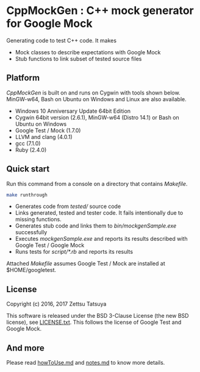 # CppMockGen : C++ mock generator for Google Mock

Generating code to test C++ code. It makes
* Mock classes to describe expectations with Google Mock
* Stub functions to link subset of tested source files

## Platform

_CppMockGen_ is built on and runs on Cygwin with tools shown
below. MinGW-w64, Bash on Ubuntu on Windows and Linux are also available.

* Windows 10 Anniversary Update 64bit Edition
* Cygwin 64bit version (2.6.1), MinGW-w64 (Distro 14.1) or Bash on Ubuntu on Windows
* Google Test / Mock (1.7.0)
* LLVM and clang (4.0.1)
* gcc (7.1.0)
* Ruby (2.4.0)

## Quick start

Run this command from a console on a directory that contains _Makefile_.

```bash
make runthrough
```

* Generates code from _tested/_ source code
* Links generated, tested and tester code. It fails intentionally due
  to missing functions.
* Generates stub code and links them to _bin/mockgenSample.exe_
  successfully
* Executes _mockgenSample.exe_ and reports its results described with
  Google Test / Google Mock
* Runs tests for _script/*.rb_ and reports its results

Attached _Makefile_ assumes Google Test / Mock are installed at $HOME/googletest.

## License

Copyright (c) 2016, 2017 Zettsu Tatsuya

This software is released under the BSD 3-Clause License (the new BSD
license), see [LICENSE.txt](LICENSE.txt). This follows the license of
Google Test and Google Mock.

## And more

Please read [howToUse.md](howToUse.md) and [notes.md](notes.md) to know more details.
